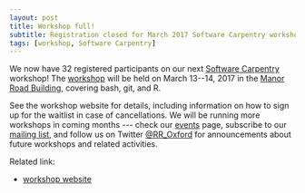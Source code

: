 ```yaml
---
layout: post
title: Workshop full!
subtitle: Registration closed for March 2017 Software Carpentry workshop
tags: [workshop, Software Carpentry]
---
```


We now have 32 registered participants on our next <a
href="https://software-carpentry.org/" target="_blank">Software
Carpentry</a> workshop! The <a
href="https://rroxford.github.io/2017-03-13-oxford/"
target="_blank">workshop</a> will be held on March 13--14, 2017 in the
<a href="http://www.manor-road.ox.ac.uk/" target="_blank">Manor Road
Building</a>, covering bash, git, and R.

See the workshop website for details, including information on how to
sign up for the waitlist in case of cancellations. We will be running
more workshops in coming months --- check our [events](events.md)
page, subscribe to our [mailing
list](https://web.maillist.ox.ac.uk/ox/info/rroxford), and follow us
on Twitter [@RR_Oxford](https://twitter.com/RR_Oxford) for
announcements about future workshops and related activities.

Related link:
- [workshop website](https://rroxford.github.io/2017-03-13-oxford/)
